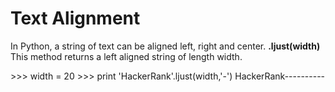 <h1>Text Alignment</h1>

In Python, a string of text can be aligned left, right and center.
<b>.ljust(width)</b>
This method returns a left aligned string of length width.
<div border="1"
>>>> width = 20
>>> print 'HackerRank'.ljust(width,'-')
HackerRank----------  </div> 
